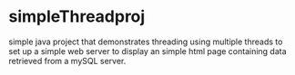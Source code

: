 # simpleThreadproj
simple java project that demonstrates threading using multiple threads to set up a simple web server to display an simple html page containing data retrieved from a mySQL server.
